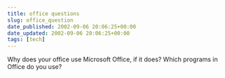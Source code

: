 ```yaml
---
title: office questions
slug: office_question
date_published: 2002-09-06 20:06:25+00:00
date_updated: 2002-09-06 20:06:25+00:00
tags: [tech]
---
```

Why does your office use Microsoft Office, if it does? Which programs in Office do you use?
